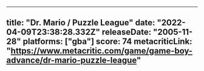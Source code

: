 
---
title: "Dr. Mario / Puzzle League"
date: "2022-04-09T23:38:28.332Z"
releaseDate: "2005-11-28"
platforms: ["gba"]
score: 74
metacriticLink: "https://www.metacritic.com/game/game-boy-advance/dr-mario-puzzle-league"
---
